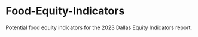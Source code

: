 # Food-Equity-Indicators
Potential food equity indicators for the 2023 Dallas Equity Indicators report.
